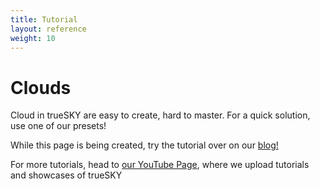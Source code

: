 ```yaml
---
title: Tutorial
layout: reference
weight: 10
---
```





Clouds
===========
Cloud in trueSKY are easy to create, hard to master. For a quick solution, use one of our presets!


While this page is being created, try the tutorial over on our [blog!](https://simul.co/real-time-rendering-news/creating-cumulus-clouds-using-truesky/)





For more tutorials, head to [our YouTube Page](https://www.youtube.com/user/simulsoftware), where we upload tutorials and showcases of trueSKY
